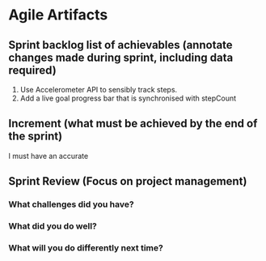 # Agile Artifacts
## Sprint backlog list of achievables (annotate changes made during sprint, including data required)
1. Use Accelerometer API to sensibly track steps.
2. Add a live goal progress bar that is synchronised with stepCount
## Increment (what must be achieved by the end of the sprint)
I must have an accurate 



## Sprint Review (Focus on project management)

### What challenges did you have?


### What did you do well?


### What will you do differently next time?


